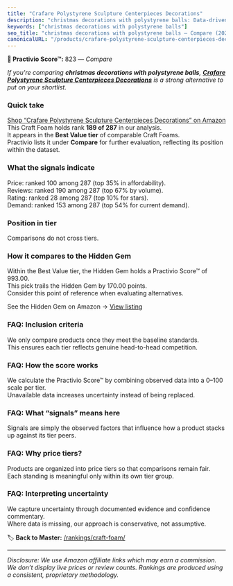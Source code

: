 ```yaml
---
title: "Crafare Polystyrene Sculpture Centerpieces Decorations"
description: "christmas decorations with polystyrene balls: Data-driven ranking using the Practivio Score™. Positioned by quality, value, demand, findability, momentum."
keywords: ["christmas decorations with polystyrene balls"]
seo_title: "christmas decorations with polystyrene balls — Compare (2025)"
canonicalURL: "/products/crafare-polystyrene-sculpture-centerpieces-decorations-B0CP71YR5F/"
---
```


**🛒 Practivio Score™:** 823 — _Compare_


*If you're comparing **christmas decorations with polystyrene balls**, **[Crafare Polystyrene Sculpture Centerpieces Decorations](https://www.amazon.com/dp/B0CP71YR5F?tag=practivio-20)** is a strong alternative to put on your shortlist.*
### Quick take
[Shop “Crafare Polystyrene Sculpture Centerpieces Decorations” on Amazon](https://www.amazon.com/dp/B0CP71YR5F?tag=practivio-20)
This Craft Foam holds rank **189 of 287** in our analysis.  
It appears in the **Best Value tier** of comparable Craft Foams.  
Practivio lists it under **Compare** for further evaluation, reflecting its position within the dataset.

### What the signals indicate
Price: ranked 100 among 287 (top 35% in affordability).  
Reviews: ranked 190 among 287 (top 67% by volume).  
Rating: ranked 28 among 287 (top 10% for stars).  
Demand: ranked 153 among 287 (top 54% for current demand).

### Position in tier
Comparisons do not cross tiers.

### How it compares to the Hidden Gem
Within the Best Value tier, the Hidden Gem holds a Practivio Score™ of 993.00.  
This pick trails the Hidden Gem by 170.00 points.  
Consider this point of reference when evaluating alternatives.  

See the Hidden Gem on Amazon → [View listing](https://www.amazon.com/dp/B07Q9PXSYL?tag=practivio-20)

### FAQ: Inclusion criteria
We only compare products once they meet the baseline standards.  
This ensures each tier reflects genuine head-to-head competition.

### FAQ: How the score works
We calculate the Practivio Score™ by combining observed data into a 0–100 scale per tier.  
Unavailable data increases uncertainty instead of being replaced.

### FAQ: What “signals” means here
Signals are simply the observed factors that influence how a product stacks up against its tier peers.

### FAQ: Why price tiers?
Products are organized into price tiers so that comparisons remain fair.  
Each standing is meaningful only within its own tier group.

### FAQ: Interpreting uncertainty
We capture uncertainty through documented evidence and confidence commentary.  
Where data is missing, our approach is conservative, not assumptive.

<!-- Missing template for Compare/CompareWithinPriceClass -->


🏷️ **Back to Master:** [/rankings/craft-foam/](/rankings/craft-foam/)

---
_Disclosure: We use Amazon affiliate links which may earn a commission. We don’t display live prices or review counts. Rankings are produced using a consistent, proprietary methodology._
